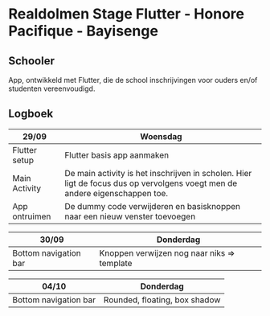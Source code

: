 # Realdolmen Stage Flutter - Honore Pacifique - Bayisenge

## Schooler

App, ontwikkeld met Flutter, die de school inschrijvingen voor ouders en/of studenten vereenvoudigd.


## Logboek


| 29/09       | Woensdag |
| ----------- | ----------- |
| Flutter setup      | Flutter basis app aanmaken        |
| Main Activity   | De main activity is het inschrijven in scholen. Hier ligt de focus dus op vervolgens voegt men de andere eigenschappen toe.        |
| App ontruimen | De dummy code verwijderen en basisknoppen naar een nieuw venster toevoegen |

| 30/09       | Donderdag |
| ----------- | ----------- |
| Bottom navigation bar     | Knoppen verwijzen nog naar niks => template       |

| 04/10       | Donderdag |
| ----------- | ----------- |
| Bottom navigation bar     | Rounded, floating, box shadow       |
